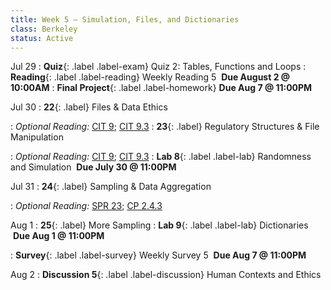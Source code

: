 ```yaml
---
title: Week 5 — Simulation, Files, and Dictionaries
class: Berkeley
status: Active
---
```


Jul 29
: **Quiz**{: .label .label-exam} Quiz 2: Tables, Functions and Loops
: **Reading**{: .label .label-reading} Weekly Reading 5 &nbsp;**Due August 2 @ 10:00AM**
: **Final Project**{: .label .label-homework}&nbsp;**Due Aug 7 @ 11:00PM**
  

Jul 30
: **22**{: .label} Files & Data Ethics
  <!-- : [Slides]() &#8226; [Code](https://datahub.berkeley.edu/hub/user-redirect/git-pull?repo=https%3A%2F%2Fgithub.com%2Fdata-6-berkeley%2Fmaterials-su24&urlpath=tree%2Fmaterials-su24%2Flectures%2Flec21%2Flec21.ipynb&branch=main) -->
: *Optional Reading:* [CIT 9](https://inferentialthinking.com/chapters/09/Randomness.html); [CIT 9.3](https://inferentialthinking.com/chapters/09/3/Simulation.html)
: **23**{: .label} Regulatory Structures & File Manipulation
  <!-- : [Slides]() &#8226; [Code](https://datahub.berkeley.edu/hub/user-redirect/git-pull?repo=https%3A%2F%2Fgithub.com%2Fdata-6-berkeley%2Fmaterials-su24&urlpath=tree%2Fmaterials-su24%2Flectures%2Flec21%2Flec21.ipynb&branch=main) -->
: *Optional Reading:* [CIT 9](https://inferentialthinking.com/chapters/09/Randomness.html); [CIT 9.3](https://inferentialthinking.com/chapters/09/3/Simulation.html)
: **Lab 8**{: .label .label-lab} Randomness and Simulation &nbsp;**Due July 30 @ 11:00PM**
<!-- (https://eecs.datahub.berkeley.edu/hub/user-redirect/git-pull?repo=https%3A%2F%2Fgithub.com%2Fdata-6-berkeley%2Fmaterials-su24&branch=main&urlpath=tree%2Fmaterials-su24%2Flab%2Flab08%2Flab08.ipynb) -->

Jul 31
: **24**{: .label} Sampling & Data Aggregation
  <!-- : [Slides]() &#8226; [Code](https://datahub.berkeley.edu/hub/user-redirect/git-pull?repo=https%3A%2F%2Fgithub.com%2Fdata-6-berkeley%2Fmaterials-su24&urlpath=tree%2Fmaterials-su24%2Flectures%2Flec22%2Flec22.ipynb&branch=main) &#8226; [Blank Code](https://datahub.berkeley.edu/hub/user-redirect/git-pull?repo=https%3A%2F%2Fgithub.com%2Fdata-6-berkeley%2Fmaterials-su24&urlpath=tree%2Fmaterials-su24%2Flectures%2Flec22%2Flec22-blank.ipynb&branch=main) -->
: *Optional Reading:* [SPR 23](https://cs.stanford.edu/people/nick/py/python-dict.html); [CP 2.4.3](http://www.composingprograms.com/versions/v1/pages/24-mutable-data.html#dictionaries)

Aug 1
: **25**{: .label} More Sampling
: **Lab 9**{: .label .label-lab} Dictionaries &nbsp;**Due Aug 1 @ 11:00PM**
<!-- (https://eecs.datahub.berkeley.edu/hub/user-redirect/git-pull?repo=https%3A%2F%2Fgithub.com%2Fdata-6-berkeley%2Fmaterials-su24&branch=main&urlpath=tree%2Fmaterials-su24%2Flab%2Flab09%2Flab09.ipynb) -->
: **Survey**{: .label .label-survey} Weekly Survey 5 &nbsp;**Due Aug 7 @ 11:00PM**

Aug 2
: **Discussion 5**{: .label .label-discussion} Human Contexts and Ethics
  <!-- : [Worksheet](https://data6.org/su24/assignments/disc05.pdf) &#8226; [Solutions](./assignments/disc05-sols.pdf) -->
